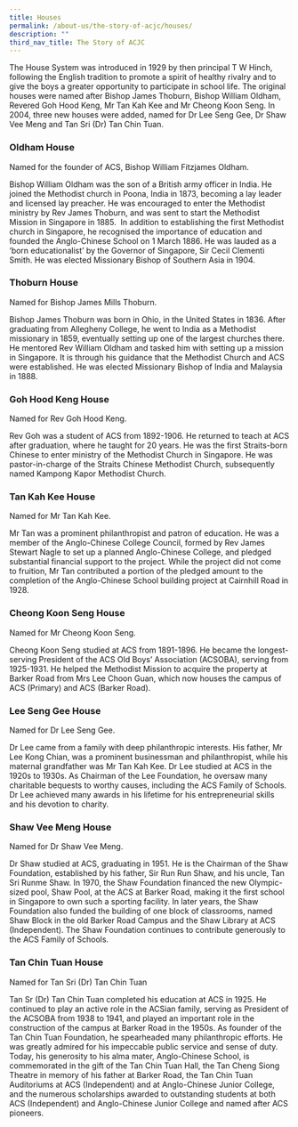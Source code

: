 ```yaml
---
title: Houses
permalink: /about-us/the-story-of-acjc/houses/
description: ""
third_nav_title: The Story of ACJC
---
```

The House System was introduced in 1929 by then principal T W Hinch, following the English tradition to promote a spirit of healthy rivalry and to give the boys a greater opportunity to participate in school life. The original houses were named after Bishop James Thoburn, Bishop William Oldham, Revered Goh Hood Keng, Mr Tan Kah Kee and Mr Cheong Koon Seng. In 2004, three new houses were added, named for Dr Lee Seng Gee, Dr Shaw Vee Meng and Tan Sri (Dr) Tan Chin Tuan.

### Oldham House

Named for the founder of ACS, Bishop William Fitzjames Oldham.   

Bishop William Oldham was the son of a British army officer in India. He joined the Methodist church in Poona, India in 1873, becoming a lay leader and licensed lay preacher. He was encouraged to enter the Methodist ministry by Rev James Thoburn, and was sent to start the Methodist Mission in Singapore in 1885.  In addition to establishing the first Methodist church in Singapore, he recognised the importance of education and founded the Anglo-Chinese School on 1 March 1886. He was lauded as a ‘born educationalist’ by the Governor of Singapore, Sir Cecil Clementi Smith. He was elected Missionary Bishop of Southern Asia in 1904.

### Thoburn House

Named for Bishop James Mills Thoburn.  

Bishop James Thoburn was born in Ohio, in the United States in 1836. After graduating from Allegheny College, he went to India as a Methodist missionary in 1859, eventually setting up one of the largest churches there. He mentored Rev William Oldham and tasked him with setting up a mission in Singapore. It is through his guidance that the Methodist Church and ACS were established. He was elected Missionary Bishop of India and Malaysia in 1888. 

  

### Goh Hood Keng House

Named for Rev Goh Hood Keng.  

Rev Goh was a student of ACS from 1892-1906. He returned to teach at ACS after graduation, where he taught for 20 years. He was the first Straits-born Chinese to enter ministry of the Methodist Church in Singapore. He was pastor-in-charge of the Straits Chinese Methodist Church, subsequently named Kampong Kapor Methodist Church. 

  

### Tan Kah Kee House

Named for Mr Tan Kah Kee.  

Mr Tan was a prominent philanthropist and patron of education. He was a member of the Anglo-Chinese College Council, formed by Rev James Stewart Nagle to set up a planned Anglo-Chinese College, and pledged substantial financial support to the project. While the project did not come to fruition, Mr Tan contributed a portion of the pledged amount to the completion of the Anglo-Chinese School building project at Cairnhill Road in 1928.

### Cheong Koon Seng House

Named for Mr Cheong Koon Seng.  

Cheong Koon Seng studied at ACS from 1891-1896. He became the longest-serving President of the ACS Old Boys’ Association (ACSOBA), serving from 1925-1931. He helped the Methodist Mission to acquire the property at Barker Road from Mrs Lee Choon Guan, which now houses the campus of ACS (Primary) and ACS (Barker Road). 

### Lee Seng Gee House

Named for Dr Lee Seng Gee.  

Dr Lee came from a family with deep philanthropic interests. His father, Mr Lee Kong Chian, was a prominent businessman and philanthropist, while his maternal grandfather was Mr Tan Kah Kee. Dr Lee studied at ACS in the 1920s to 1930s. As Chairman of the Lee Foundation, he oversaw many charitable bequests to worthy causes, including the ACS Family of Schools. Dr Lee achieved many awards in his lifetime for his entrepreneurial skills and his devotion to charity.

### Shaw Vee Meng House

Named for Dr Shaw Vee Meng.  

Dr Shaw studied at ACS, graduating in 1951. He is the Chairman of the Shaw Foundation, established by his father, Sir Run Run Shaw, and his uncle, Tan Sri Runme Shaw. In 1970, the Shaw Foundation financed the new Olympic-sized pool, Shaw Pool, at the ACS at Barker Road, making it the first school in Singapore to own such a sporting facility. In later years, the Shaw Foundation also funded the building of one block of classrooms, named Shaw Block in the old Barker Road Campus and the Shaw Library at ACS (Independent). The Shaw Foundation continues to contribute generously to the ACS Family of Schools. 

### Tan Chin Tuan House

Named for Tan Sri (Dr) Tan Chin Tuan

Tan Sr (Dr) Tan Chin Tuan completed his education at ACS in 1925. He continued to play an active role in the ACSian family, serving as President of the ACSOBA from 1938 to 1941, and played an important role in the construction of the campus at Barker Road in the 1950s. As founder of the Tan Chin Tuan Foundation, he spearheaded many philanthropic efforts. He was greatly admired for his impeccable public service and sense of duty. Today, his generosity to his alma mater, Anglo-Chinese School, is commemorated in the gift of the Tan Chin Tuan Hall, the Tan Cheng Siong Theatre in memory of his father at Barker Road, the Tan Chin Tuan Auditoriums at ACS (Independent) and at Anglo-Chinese Junior College, and the numerous scholarships awarded to outstanding students at both ACS (Independent) and Anglo-Chinese Junior College and named after ACS pioneers.